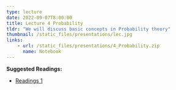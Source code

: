 ```yaml
---
type: lecture
date: 2022-09-07T8:00:00
title: Lecture 4 Probability
tldr: "We will discuss basic concepts in Probability theory"
thumbnail: /static_files/presentations/lec.jpg
links: 
    - url: /static_files/presentations/4_Probability.zip
      name: Notebook
---
```

**Suggested Readings:**
- [Readings 1](https://saylordotorg.github.io/text_introductory-statistics/s07-basic-concepts-of-probability.html)

